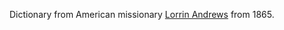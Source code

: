 Dictionary from American missionary [Lorrin Andrews](https://en.wikipedia.org/wiki/Lorrin_Andrews) from 1865.
